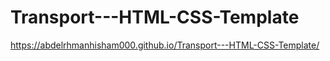 # Transport---HTML-CSS-Template

https://abdelrhmanhisham000.github.io/Transport---HTML-CSS-Template/
